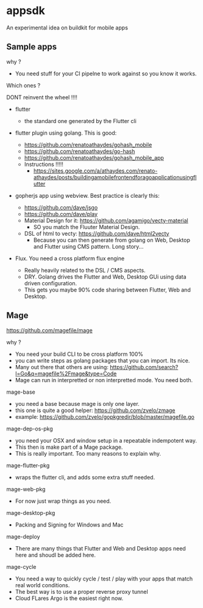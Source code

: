 # appsdk
An experimental idea on buildkit for mobile apps

## Sample apps

why ?

- You need stuff for your CI pipelne to work against so you know it works.

Which ones ? 

DONT reinvent the wheel !!!!

- flutter
	- the standard one generated by the Flutter cli
- flutter plugin using golang. This is good:
	- https://github.com/renatoathaydes/gohash_mobile
	- https://github.com/renatoathaydes/go-hash
	- https://github.com/renatoathaydes/gohash_mobile_app
	- Instructions !!!!!
		- https://sites.google.com/a/athaydes.com/renato-athaydes/posts/buildingamobilefrontendforagoapplicationusingflutter

- gopherjs app using webview. Best practice is clearly this:
	- https://github.com/dave/jsgo
	- https://github.com/dave/play
	- Material Design for it: https://github.com/agamigo/vecty-material
		- SO you match the Fluuter Material Design.
	- DSL of html to vecty: https://github.com/dave/html2vecty
		- Because you can then generate from golang on Web, Desktop and Flutter using CMS pattern. Long story...

- Flux. You need a cross platform flux engine
	- Really heavily related to the DSL / CMS aspects.
	- DRY. Golang drives the Flutter and Web, Desktop GUi using data driven configuration. 
	- This gets you maybe 90% code sharing between Flutter, Web and Desktop.

## Mage 

https://github.com/magefile/mage

why ?

- You need your build CLI to be cross platform 100%
- you can write steps as golang packages that you can import. Its nice.
- Many out there that others are using: https://github.com/search?l=Go&q=magefile%2Fmage&type=Code
- Mage can run in interpretted or non interpretted mode. You need both.

mage-base

- you need a base because mage is only one layer.
- this one is quite a good helper: https://github.com/zvelo/zmage
- example: https://github.com/zvelo/gopkgredir/blob/master/magefile.go


mage-dep-os-pkg

- you need your OSX and window setup in a repeatable indempotent way.
- This then is make part of a Mage package.
- This is really important. Too many reasons to explain why.

mage-flutter-pkg

- wraps the flutter cli, and adds some extra stuff needed.

mage-web-pkg

- For now just wrap things as you need.

mage-desktop-pkg

- Packing and Signing for Windows and Mac

mage-deploy

- There are many things that Flutter and Web and Desktop apps need here and shoudl be added here.

mage-cycle

- You need a way to quickly cycle / test / play with your apps that match real world conditions. 
- The best way is to use a proper reverse proxy tunnel
- Cloud FLares Argo is the easiest right now.

